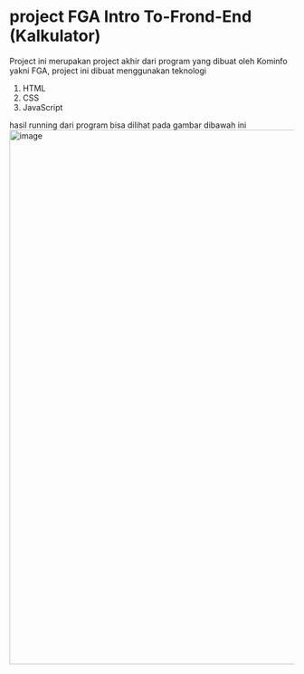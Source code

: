 # project FGA Intro To-Frond-End (Kalkulator)

Project ini merupakan project akhir dari program yang dibuat oleh Kominfo yakni FGA, project ini dibuat menggunakan teknologi
1. HTML
2. CSS
3. JavaScript

hasil running dari program bisa dilihat pada gambar dibawah ini
<img width="944" alt="image" src="https://user-images.githubusercontent.com/75295603/230122859-dccfc002-d2fa-4854-8b6b-8372add390df.png">
